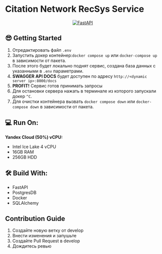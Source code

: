 # Citation Network RecSys Service

<p align="center">
  <a href="https://fastapi.tiangolo.com"><img src="https://fastapi.tiangolo.com/img/logo-margin/logo-teal.png" alt="FastAPI"></a>
</p>

## 😎 Getting Started
1. Отредактировать файл `.env`
2. Запустить докер контейнер:`docker compose up` или `docker-compose up` в зависимости от пакета.
3. После этого будет локально поднят сервис, создана база данных с указанными в `.env` параметрами.
4. **SWAGGER API DOCS** будет доступен по адресу  `http://<dynamic server ip>:8000/docs`
5. **PROFIT!** Сервис готов принимать запросы
6. Для остановки сервера нажать в терминале из которого запускали докер `^C`.
7. Для очистки контейнера вызвать `docker compose down` или `docker-compose down` в зависимости от пакета.

## 💻 Run On:
**Yandex Cloud (50%) vCPU:**
- Intel Ice Lake 4 vCPU
- 16GB RAM
- 256GB HDD

## 🛠 Build With:

- FastAPI
- PostgresDB
- Docker
- SQLAlchemy

## Contribution Guide
1. Создайте новую ветку от develop
2. Внести изменения и запушьте
3. Создайте Pull Request в develop
4. Дождитесь ревью
